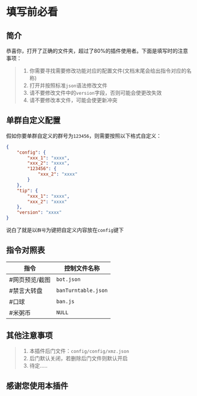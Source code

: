 # 填写前必看
## 简介
恭喜你，打开了正确的文件夹，超过了80%的插件使用者。下面是填写时的注意事项：
> 1. 你需要寻找需要修改功能对应的配置文件(文档末尾会给出指令对应的名称)
> 2. 打开并按照标准`json`语法修改文件
> 3. 请不要修改文件中的`version`字段，否则可能会使更改失效
> 4. 请不要修改本文件，可能会使更新冲突

## 单群自定义配置
假如你要单群自定义的群号为`123456`，则需要按照以下格式自定义：
```json
{
    "config": {
        "xxx_1": "xxxx",
        "xxx_2": "xxxx",
        "123456": {
            "xxx_2": "xxxx"
        }
    },
    "tip": {
        "xxx_1": "xxxx",
        "xxx_2": "xxxx"
    },
    "version": "xxxx"
}
```
说白了就是以`群号`为键把自定义内容放在`config`键下

## 指令对照表
|指令|控制文件名称|
|---------------------------------|-------------|
|#网页预览/截图|`bot.json`|
|#禁言大转盘|`banTurntable.json`|
|#口球|`ban.js`|
|#米粥币|`NULL`|

## 其他注意事项
> 1. 本插件后门文件：`config/config/xmz.json`  
> 2. 后门默认关闭，若删除后门文件则默认开启  
> 3. 待定.....

## 感谢您使用本插件